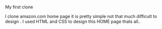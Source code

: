 My first clone

I clone amazon.com home page it is pretty simple not that much difficult to design .
I used HTML and CSS to design this HOME page thats all..   
